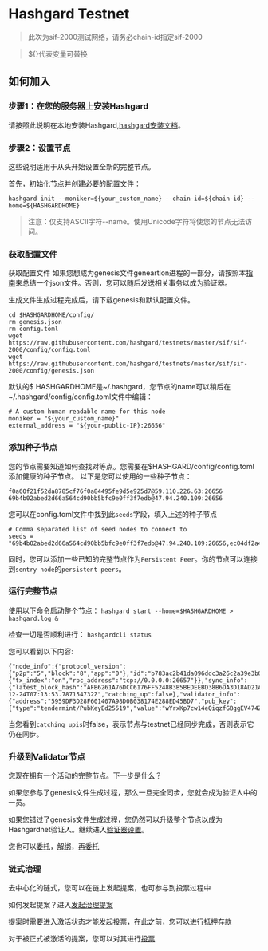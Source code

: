 # Hashgard Testnet
> 此次为sif-2000测试网络，请务必chain-id指定sif-2000

> ${}代表变量可替换

## 如何加入
### 步骤1：在您的服务器上安装Hashgard
请按照此说明在本地安装Hashgard,[hashgard安装文档](hashgard安装文档.md)。

### 步骤2：设置节点
这些说明适用于从头开始设置全新的完整节点。

首先，初始化节点并创建必要的配置文件：

```
hashgard init --moniker=${your_custom_name} --chain-id=${chain-id} --home=${HASHGARDHOME} 
```
> 注意：仅支持ASCII字符--name。使用Unicode字符将使您的节点无法访问。

### 获取配置文件
获取配置文件
如果您想成为genesis文件geneartion进程的一部分，请按照本[指南](https://github.com/hashgard/testnets/blob/master/docs_CN/%E5%8F%82%E4%B8%8Egenesis.md)来总结一个json文件。否则，您可以随后发送相关事务以成为验证器。

生成文件生成过程完成后，请下载genesis和默认配置文件。
```
cd $HASHGARDHOME/config/
rm genesis.json
rm config.toml
wget https://raw.githubusercontent.com/hashgard/testnets/master/sif/sif-2000/config/config.toml
wget https://raw.githubusercontent.com/hashgard/testnets/master/sif/sif-2000/config/genesis.json

```

默认的$ HASHGARDHOME是~/.hashgard，您节点的name可以稍后在~/.hashgard/config/config.toml文件中编辑：
```
# A custom human readable name for this node
moniker = "${your_custom_name}"
external_address = "${your-public-IP}:26656"

```

### 添加种子节点
您的节点需要知道如何查找对等点。您需要在$HASHGARD/config/config.toml添加健康的种子节点。
以下是您可以使用的一些种子节点：
```
f0a60f21f52da8785cf76f0a84495fe9d5e925d7@59.110.226.63:26656
69b4b02abed2d66a564cd90bb5bfc9e0ff3f7edb@47.94.240.109:26656
```
您可以在config.toml文件中找到此```seeds```字段，填入上述的种子节点
```
# Comma separated list of seed nodes to connect to
seeds = "69b4b02abed2d66a564cd90bb5bfc9e0ff3f7edb@47.94.240.109:26656,ec04df2a4c276eae4ca5071f734c337fba763033@106.12.132.153:26656,f0a60f21f52da8785cf76f0a84495fe9d5e925d7@59.110.226.63:26656"
```
同时，您可以添加一些已知的完整节点作为```Persistent Peer```。你的节点可以连接到```sentry node```的```persistent peers```。



### 运行完整节点
使用以下命令启动整个节点：
```hashgard start --home=$HASHGARDHOME > hashgard.log &```

检查一切是否顺利进行：
```hashgardcli status```


您可以看到以下内容:
```
{"node_info":{"protocol_version":{"p2p":"5","block":"8","app":"0"},"id":"b783ac2b41da096ddc3a26c2a39e3b0c1ea49d9e","listen_addr":"127.0.0.190:26656","network":"hashgard","version":"0.27.0","channels":"4020212223303800","moniker":"hashgard_test","other":{"tx_index":"on","rpc_address":"tcp://0.0.0.0:26657"}},"sync_info":{"latest_block_hash":"AFB6261A76DCC6176FF5248B3B5BEDEEBD38B6DA3D18AD21ADD4054AEDEED016","latest_app_hash":"1DEAF3D71AD735F4E375439DAFD96C8934E944D8D32F6179F55C5470E219D132","latest_block_height":"77280","latest_block_time":"2018-12-24T07:13:53.787154732Z","catching_up":false},"validator_info":{"address":"5959DF3D28F601407A98D0B038174E288ED45BD7","pub_key":{"type":"tendermint/PubKeyEd25519","value":"wYrxKp7cw14eQiqzfGBggEV474ZA2lc35AieJM5SM6Y="},"voting_power":"950"}}
```


当您看到```catching_upis```时false，表示节点与testnet已经同步完成，否则表示它仍在同步。


### 升级到Validator节点
您现在拥有一个活动的完整节点。下一步是什么？

如果您参与了genesis文件生成过程，那么一旦完全同步，您就会成为验证人中的一员。

如果您错过了genesis文件生成过程，您仍然可以升级整个节点以成为Hashgardnet验证人。继续进入[验证器设置](开始一个验证器节点.md)。

您也可以[委托](委托代币.md)，[解绑](解绑委托.md)，[再委托](重新委托.md)


### 链式治理
去中心化的链式，您可以在链上发起提案，也可参与到投票过程中

如何发起提案？进入[发起治理提案](提交在线治理.md)

提案时需要进入激活状态才能发起投票，在此之前，您可以进行[抵押存款](抵押存款.md)

对于被正式被激活的提案，您可以对其进行[投票](提案投票.md)
